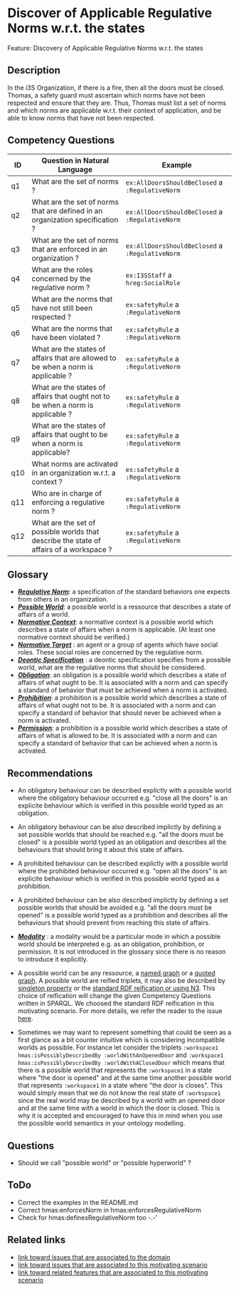 # Discover of Applicable Regulative Norms w.r.t. the states
Feature: Discovery of Applicable Regulative Norms w.r.t. the states

## Description

In the i3S Organization, if there is a fire, then all the doors must be closed. Thomas, a safety guard must ascertain which norms have not been respected and ensure that they are. Thus, Thomas must list a set of norms and which norms are applicable w.r.t. their context of application, and be able to know norms that have not been respected. 

## Competency Questions


| ID | Question in Natural Language | Example                                                                                                                                   |
|----|------------------------------|-------------------------------------------------------------------------------------------------------------------------------------------|
| q1 | What are the set of norms ?           |  `ex:AllDoorsShouldBeClosed` a `:RegulativeNorm`                                                    |
| q2 | What are the set of norms that are defined in an organization specification ?  |  `ex:AllDoorsShouldBeClosed` a `:RegulativeNorm`                                                    |
| q3  | What are the set of norms that are enforced in an organization ?  |  `ex:AllDoorsShouldBeClosed` a `:RegulativeNorm`                                                    |
| q4 | What are the roles concerned by the regulative norm ?             | `ex:I3SStaff` a `hreg:SocialRole`                                                  |
| q5 | What are the norms that have not still been respected ?        | `ex:safetyRule` a `:RegulativeNorm`  |
| q6  | What are the norms that have been violated ?        | `ex:safetyRule` a `:RegulativeNorm`  |
| q7 | What are the states of affairs that are allowed to be when a norm is applicable ?        | `ex:safetyRule` a `:RegulativeNorm`  |
| q8  | What are the states of affairs that ought not to be when a norm is applicable ?        | `ex:safetyRule` a `:RegulativeNorm`  |
| q9  | What are the states of affairs that ought to be when a norm is applicable?        | `ex:safetyRule` a `:RegulativeNorm`  |
| q10 | What norms are activated in an organization w.r.t. a context ?                  | `ex:safetyRule` a `:RegulativeNorm`                  |
| q11 | Who are in charge of enforcing a regulative norm ?                  | `ex:safetyRule` a `:RegulativeNorm`                  |
| q12 | What are the set of possible worlds that describe the state of affairs of a workspace ?                  | `ex:safetyRule` a `:RegulativeNorm`                  |


## Glossary

* [**_Regulative Norm_**](https://purl.org/hmas/regulation#Norm): a specification of the standard behaviors one expects from others in an organization. 
* [**_Possible World_**](https://purl.org/hmas/regulation#PossibleWorld): a possible world is a ressource that describes a state of affairs of a world.
* [**_Normative Context_**](https://purl.org/hmas/regulation#NormativeContext):  a normative context is a possible world which describes a state of affairs when a norm is applicable. (At least one normative context should be verified.)
* [**_Normative Target_**](https://purl.org/hmas/regulation#NormativeTarget) :  an agent or a group of agents which have social roles. These social roles are concerned by the regulative norm. 
* [**_Deontic Specification_**](https://purl.org/hmas/regulation#NormativeModality) :  a deontic specification specifies from a possible world, what are the regulative norms that should be considered.
* [**_Obligation_**](https://purl.org/hmas/regulation#Obligation):  an obligation is a possible world which describes a state of affairs of what ought to be. It is associated with a norm and can specify a standard of behavior that must be achieved when a norm is activated. 
* [**_Prohibition_**](https://purl.org/hmas/regulation#Prohibition): a prohibition is a possible world which describes a state of affairs of what ought not to be. It is associated with a norm and can specify a standard of behavior that should never be achieved when a norm is activated. 
* [**_Permission_**](https://purl.org/hmas/regulation#Permission):  a prohibition is a possible world which describes a state of affairs of what is allowed to be. It is associated with a norm and can specify a standard of behavior that can be achieved when a norm is activated.  


## Recommendations

* An obligatory behaviour can be described explictly with a possible world where the obligatory behaviour occurred e.g. "close all the doors" is an explicite behaviour which is verified in this possible world typed as an obligation.
* An obligatory behaviour can be also described implictly by defining a set possible worlds that should be reached e.g. "all the doors must be closed" is a possible world typed as an obligation and describes all the behaviours that should bring it about this state of affairs.
* A prohibited behaviour can be described explictly with a possible world where the prohibited behaviour occurred e.g. "open all the doors" is an explicite behaviour which is verified in this possible world typed as a prohibition.
* A prohibited behaviour can be also described implictly by defining a set possible worlds that should be avoided e.g. "all the doors must be opened" is a possible world typed as a prohibition and describes all the behaviours that should prevent from reaching this state of affairs.
* [**_Modality_**](https://purl.org/hmas/regulation#NormativeModality) :  a modality would be a particular mode in which a possible world should be interpreted e.g. as an obligation, prohibition, or permission. It is not introduced in the glossary since there is no reason to introduce it explicitly.
* A possible world can be any ressource, a [named graph](https://en.wikipedia.org/wiki/Named_graph) or a [quoted graph](https://w3c.github.io/rdf-star/cg-spec/editors_draft.html). A possible world are reified triplets, it may also be described by [singleton property](https://www.ncbi.nlm.nih.gov/pmc/articles/PMC4350149/) or the [standard RDF reification or using N3](https://www.w3.org/DesignIssues/Reify.html). This choice of reification will change the given Competency Questions written in SPARQL. We choosed the standard RDF reification in this motivating scenario. For more details, we refer the reader to the issue [here](https://github.com/HyperAgents/ns.hyperagents.org/issues/141).

* Sometimes we may want to represent something that could be seen as a first glance as a bit counter intuitive which is considering incompatible worlds as possible. For instance let consider the triplets `:workspace1 hmas:isPossiblyDescribedBy :worldWithAnOpenedDoor` and `:workspace1 hmas:isPossiblyDescribedBy :worldWithAClosedDoor` which means that there is a possible world that represents the `:workspace1` in a state where "the door is opened" and at the same time another possible world that represents `:workspace1` in a state where "the door is closes". This would simply mean that we do not know the real state of `:workspace1` since the real world may be described by a world with an opened door and at the same time with a world in which the door is closed. This is why it is accepted and encouraged to have this in mind when you use the possible world semantics in your ontology modelling. 

## Questions

* Should we call "possible world" or "possible hyperworld" ? 

## ToDo

* Correct the examples in the README.md
* Correct hmas:enforcesNorm in hmas:enforcesRegulativeNorm 
* Check for hmas:definesRegulativeNorm too -.-'

## Related links

* [link toward issues that are associated to the domain](https://github.com/HyperAgents/ns.hyperagents.org/issues?q=manufacturing+environment)
* [link toward issues that are associated to this motivating scenario](https://github.com/HyperAgents/ns.hyperagents.org/issues?q=safety+rules)
* [link toward related features that are associated to this motivating scenario](https://github.com/HyperAgents/ns.hyperagents.org/issues?q=norm)




